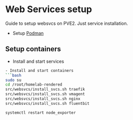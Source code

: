 # Web Services setup
Guide to setup websvcs on PVE2. Just service installation.

- Setup [Podman](./podman.md)

## Setup containers
- Install and start services
```bash
- Install and start containers
```bash
sudo su
cd /root/homelab-rendered
src/websvcs/install_svcs.sh traefik
src/websvcs/install_svcs.sh vmagent
src/websvcs/install_svcs.sh nginx
src/websvcs/install_svcs.sh fluentbit

systemctl restart node_exporter
```
